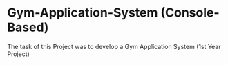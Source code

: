 # Gym-Application-System (Console-Based)

The task of this Project was to develop a Gym Application System (1st Year Project)
